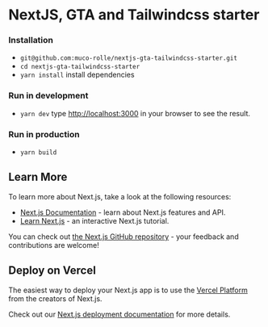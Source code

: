 # NextJS, GTA and Tailwindcss starter

### Installation

- `git@github.com:muco-rolle/nextjs-gta-tailwindcss-starter.git`
- `cd nextjs-gta-tailwindcss-starter`
- `yarn install` install dependencies

### Run in development

- `yarn dev` type [http://localhost:3000](http://localhost:3000) in your browser to see the result.

### Run in production

- `yarn build`

## Learn More

To learn more about Next.js, take a look at the following resources:

- [Next.js Documentation](https://nextjs.org/docs) - learn about Next.js features and API.
- [Learn Next.js](https://nextjs.org/learn) - an interactive Next.js tutorial.

You can check out [the Next.js GitHub repository](https://github.com/vercel/next.js/) - your feedback and contributions are welcome!

## Deploy on Vercel

The easiest way to deploy your Next.js app is to use the [Vercel Platform](https://vercel.com/import?utm_medium=default-template&filter=next.js&utm_source=create-next-app&utm_campaign=create-next-app-readme) from the creators of Next.js.

Check out our [Next.js deployment documentation](https://nextjs.org/docs/deployment) for more details.
